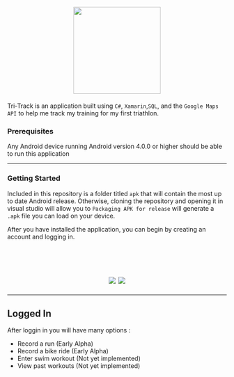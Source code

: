 <h1 align="center">
  <br>
  <img src="https://user-images.githubusercontent.com/24390579/40698740-4130cf26-6396-11e8-86ad-924b3bfd0c16.png" width="200"></a>
</h1>



Tri-Track is an application built using `C#`, `Xamarin`,`SQL`, and the `Google Maps API` to help me track my training
for my first triathlon.  

### Prerequisites
Any Android device running Android version 4.0.0 or higher should be able to run this application

----
### Getting Started
Included in this repository is a folder titled `apk` that will contain the most up to date Android release. Otherwise, cloning
the repository and opening it in visual studio will allow you to `Packaging APK for release` will generate a `.apk` file you can load on your device. 

After you have installed the application, you can begin by creating an account and logging in. 

<h1 align="center">
  <br>
  <img src="https://user-images.githubusercontent.com/24390579/40699210-b3a3d380-6398-11e8-8134-b987910bc559.png">
  <img src = "https://user-images.githubusercontent.com/24390579/40699240-d4df0cfe-6398-11e8-8095-dd074eb080b8.png"></a>
</h1>


----


## Logged In

After loggin in you will have many options :
  - Record a run (Early Alpha)
  - Record a bike ride (Early Alpha)
  - Enter swim workout (Not yet implemented)
  - View past workouts (Not yet implemented)
